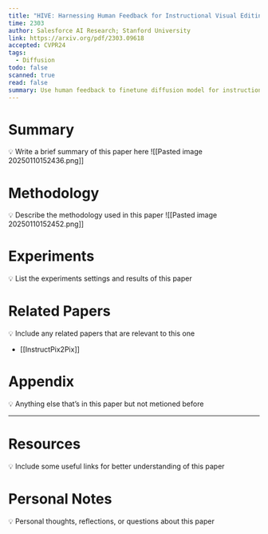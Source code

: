 ```yaml
---
title: "HIVE: Harnessing Human Feedback for Instructional Visual Editing"
time: 2303
author: Salesforce AI Research; Stanford University
link: https://arxiv.org/pdf/2303.09618
accepted: CVPR24
tags:
  - Diffusion
todo: false
scanned: true
read: false
summary: Use human feedback to finetune diffusion model for instruction image editing
---
```

# Summary
💡 Write a brief summary of this paper here
![[Pasted image 20250110152436.png]]
# Methodology
💡 Describe the methodology used in this paper
![[Pasted image 20250110152452.png]]
# Experiments
💡 List the experiments settings and results of this paper

# Related Papers
💡 Include any related papers that are relevant to this one
- [[InstructPix2Pix]]
# Appendix
💡 Anything else that’s in this paper but not metioned before

---
# Resources
💡 Include some useful links for better understanding of this paper

# Personal Notes
💡 Personal thoughts, reflections, or questions about this paper